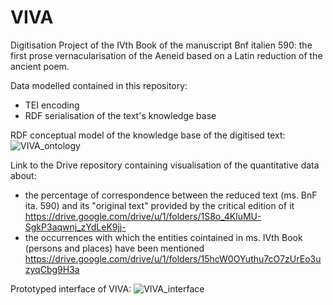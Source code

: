 # VIVA
Digitisation Project of the IVth Book of the manuscript Bnf italien 590: the first prose vernacularisation of the Aeneid based on a Latin reduction of the ancient poem.

Data modelled contained in this repository: 
- TEI encoding 
- RDF serialisation of the text's knowledge base

RDF conceptual model of the knowledge base of the digitised text:
![VIVA_ontology](https://github.com/GiorgiaRubin/VIVA/assets/79765485/b77ec97a-ed59-499e-a1fb-5417d9c46e6d)

Link to the Drive repository containing visualisation of the quantitative data about:
- the percentage of correspondence between the reduced text (ms. BnF ita. 590) and its "original text" provided by the critical edition of it 
https://drive.google.com/drive/u/1/folders/1S8o_4KluMU-SgkP3aqwnj_zYdLeK9jj-
- the occurrences with which the entities cointained in ms. IVth Book (persons and places) have been mentioned
https://drive.google.com/drive/u/1/folders/15hcW0OYuthu7cO7zUrEo3uzyqCbg9H3a 

Prototyped interface of VIVA:
![VIVA_interface](https://github.com/GiorgiaRubin/VIVA/assets/79765485/53cd6423-0a5e-4caf-a0fd-7370b70e0934)
